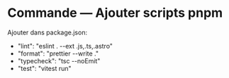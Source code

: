 # Commande — Ajouter scripts pnpm

Ajouter dans package.json:

- "lint": "eslint . --ext .js,.ts,.astro"
- "format": "prettier --write ."
- "typecheck": "tsc --noEmit"
- "test": "vitest run"
